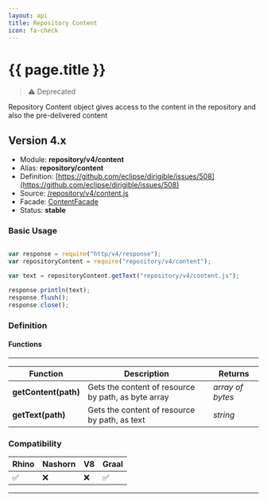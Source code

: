 ```yaml
---
layout: api
title: Repository Content
icon: fa-check
---
```


{{ page.title }}
===

> ⚠ Deprecated

Repository Content object gives access to the content in the repository and also the pre-delivered content

Version 4.x
---

- Module: **repository/v4/content**
- Alias: **repository/content**
- Definition: [https://github.com/eclipse/dirigible/issues/508](https://github.com/eclipse/dirigible/issues/508)
- Source: [/repository/v4/content.js](https://github.com/dirigiblelabs/api-repository/blob/master/repository/v4/content.js)
- Facade: [ContentFacade](https://github.com/eclipse/dirigible/blob/master/api/api-facade/api-repository/src/main/java/org/eclipse/dirigible/api/v3/repository/ContentFacade.java)
- Status: **stable**


### Basic Usage

```javascript

var response = require("http/v4/response");
var repositoryContent = require("repository/v4/content");

var text = repositoryContent.getText("repository/v4/content.js");

response.println(text);
response.flush();
response.close();

```

### Definition

#### Functions

---

Function     | Description | Returns
------------ | ----------- | --------
**getContent(path)**   | Gets the content of resource by path, as byte array | *array of bytes*
**getText(path)**   | Gets the content of resource by path, as text | *string*

### Compatibility

Rhino | Nashorn | V8 | Graal |
----- | ------- | ---| ------|
 ✅   | ❌      | ❌  |  ✅   |

---
